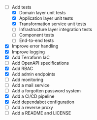 - [ ] Add tests
  - [X] Domain layer unit tests
  - [X] Application layer unit tests
  - [X] Transformation service unit tests
  - [ ] Infrastructure layer integration tests
  - [ ] Component tests
  - [ ] End-to-end tests
- [X] Improve error handling
- [X] Improve logging
- [X] Add Terraform IaC
- [ ] Add OpenAPI specifications
- [X] Add RBAC
- [X] Add admin endpoints
- [ ] Add monitoring
- [ ] Add a mail service
- [ ] Add a forgotten password system
- [X] Add a CI/CD pipeline
- [X] Add dependabot configuration
- [ ] Add a reverse proxy
- [ ] Add a README and LICENSE